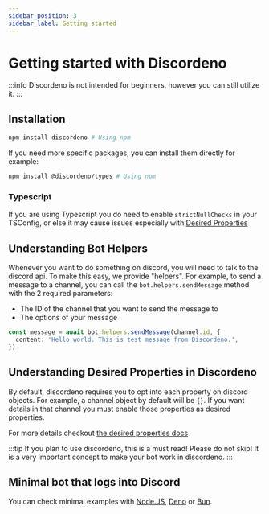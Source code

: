 ```yaml
---
sidebar_position: 3
sidebar_label: Getting started
---
```


# Getting started with Discordeno

:::info
Discordeno is not intended for beginners, however you can still utilize it.
:::

## Installation

```bash
npm install discordeno # Using npm
```

If you need more specific packages, you can install them directly for example:

```bash
npm install @discordeno/types # Using npm
```

### Typescript

If you are using Typescript you do need to enable `strictNullChecks` in your TSConfig, or else it may cause issues especially with [Desired Properties](#understanding-desired-properties-in-discordeno)

## Understanding Bot Helpers

Whenever you want to do something on discord, you will need to talk to the discord api. To make this easy, we provide "helpers". For example, to send a message to a channel, you can call the `bot.helpers.sendMessage` method with the 2 required parameters:

- The ID of the channel that you want to send the message to
- The options of your message

```ts
const message = await bot.helpers.sendMessage(channel.id, {
  content: 'Hello world. This is test message from Discordeno.',
})
```

## Understanding Desired Properties in Discordeno

By default, discordeno requires you to opt into each property on discord objects. For example, a channel object by default will be `{}`. If you want details in that channel you must enable those properties as desired properties.

For more details checkout [the desired properties docs](./desired-properties.md)

:::tip
If you plan to use discordeno, this is a must read! Please do not skip! It is a very important concept to make your bot work in discordeno.
:::

## Minimal bot that logs into Discord

You can check minimal examples with [Node.JS](./examples/node.md), [Deno](./examples/deno.md) or [Bun](./examples/bun.md). 
